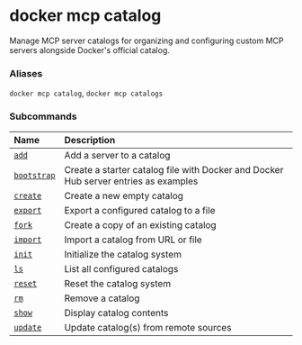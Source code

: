 # docker mcp catalog

<!---MARKER_GEN_START-->
Manage MCP server catalogs for organizing and configuring custom MCP servers alongside Docker's official catalog.

### Aliases

`docker mcp catalog`, `docker mcp catalogs`

### Subcommands

| Name                                    | Description                                                                         |
|:----------------------------------------|:------------------------------------------------------------------------------------|
| [`add`](mcp_catalog_add.md)             | Add a server to a catalog                                                           |
| [`bootstrap`](mcp_catalog_bootstrap.md) | Create a starter catalog file with Docker and Docker Hub server entries as examples |
| [`create`](mcp_catalog_create.md)       | Create a new empty catalog                                                          |
| [`export`](mcp_catalog_export.md)       | Export a configured catalog to a file                                               |
| [`fork`](mcp_catalog_fork.md)           | Create a copy of an existing catalog                                                |
| [`import`](mcp_catalog_import.md)       | Import a catalog from URL or file                                                   |
| [`init`](mcp_catalog_init.md)           | Initialize the catalog system                                                       |
| [`ls`](mcp_catalog_ls.md)               | List all configured catalogs                                                        |
| [`reset`](mcp_catalog_reset.md)         | Reset the catalog system                                                            |
| [`rm`](mcp_catalog_rm.md)               | Remove a catalog                                                                    |
| [`show`](mcp_catalog_show.md)           | Display catalog contents                                                            |
| [`update`](mcp_catalog_update.md)       | Update catalog(s) from remote sources                                               |



<!---MARKER_GEN_END-->


